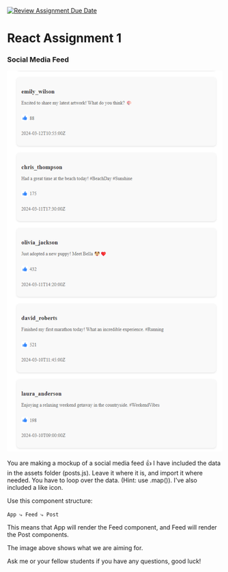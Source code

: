[![Review Assignment Due Date](https://classroom.github.com/assets/deadline-readme-button-24ddc0f5d75046c5622901739e7c5dd533143b0c8e959d652212380cedb1ea36.svg)](https://classroom.github.com/a/ya7LOlAs)

# React Assignment 1

### Social Media Feed

![alt text](goal.png)

You are making a mockup of a social media feed 👍 I have included the data in the assets folder (posts.js). Leave it where it is, and import it where needed. You have to loop over the data. (Hint: use .map()). I've also included a like icon.

Use this component structure:

`App
⤷ Feed
⤷ Post`

This means that App will render the Feed component, and Feed will render the Post components.

The image above shows what we are aiming for.

Ask me or your fellow students if you have any questions, good luck!

